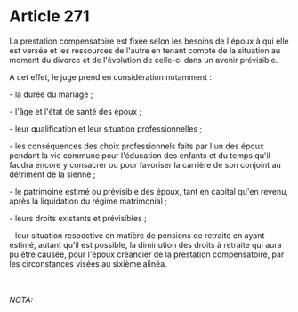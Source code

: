 # Article 271

<p>La prestation compensatoire est fixée selon les besoins de l'époux à qui elle est versée et les ressources de l'autre en tenant compte de la situation au moment du divorce et de l'évolution de celle-ci dans un avenir prévisible.</p><p>A cet effet, le juge prend en considération notamment :</p><p>- la durée du mariage ;</p><p>- l'âge et l'état de santé des époux ;</p><p>- leur qualification et leur situation professionnelles ;</p><p>- les conséquences des choix professionnels faits par l'un des époux pendant la vie commune pour l'éducation des enfants et du temps qu'il faudra encore y consacrer ou pour favoriser la carrière de son conjoint au détriment de la sienne ;</p><p>- le patrimoine estimé ou prévisible des époux, tant en capital qu'en revenu, après la liquidation du régime matrimonial ;</p><p>- leurs droits existants et prévisibles ;</p><p>- leur situation respective en matière de pensions de retraite en ayant estimé, autant qu'il est possible, la diminution des droits à retraite qui aura pu être causée, pour l'époux créancier de la prestation compensatoire, par les circonstances visées au sixième alinéa.</p><br/><br/><i>NOTA:</i>